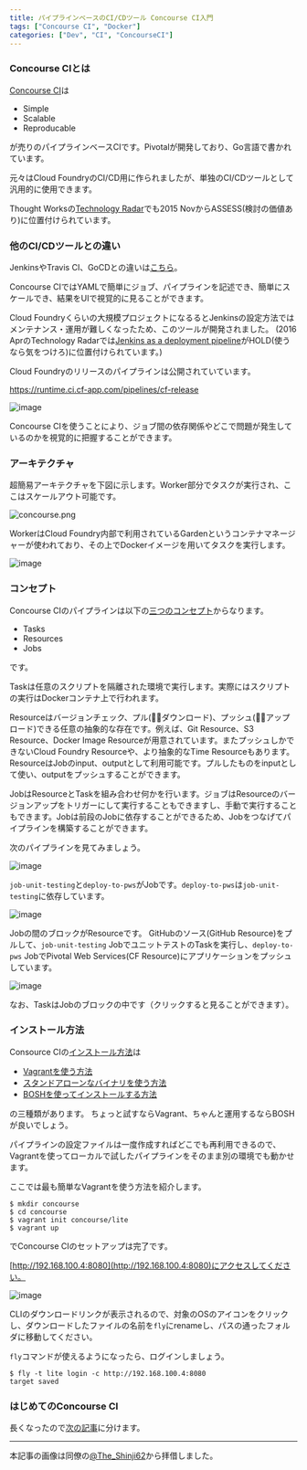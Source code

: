 ```yaml
---
title: パイプラインベースのCI/CDツール Concourse CI入門
tags: ["Concourse CI", "Docker"]
categories: ["Dev", "CI", "ConcourseCI"]
---
```


### Concourse CIとは
[Concourse CI](http://concourse.ci/index.html)は

* Simple
* Scalable
* Reproducable

が売りのパイプラインベースCIです。Pivotalが開発しており、Go言語で書かれています。

元々はCloud FoundryのCI/CD用に作られましたが、単独のCI/CDツールとして汎用的に使用できます。

Thought Worksの[Technology Radar](https://www.thoughtworks.com/radar/tools/concourse-ci)でも2015 NovからASSESS(検討の価値あり)に位置付けられています。

### 他のCI/CDツールとの違い
JenkinsやTravis CI、GoCDとの違いは[こちら](https://concourse.ci/concourse-vs.html)。

Concourse CIではYAMLで簡単にジョブ、パイプラインを記述でき、簡単にスケールでき、結果をUIで視覚的に見ることができます。

Cloud Foundryくらいの大規模プロジェクトになるるとJenkinsの設定方法ではメンテナンス・運用が難しくなったため、このツールが開発されました。
(2016 AprのTechnology Radarでは[Jenkins as a deployment pipeline](https://www.thoughtworks.com/radar/tools/jenkins-as-a-deployment-pipeline)がHOLD(使うなら気をつけろ)に位置付けられています。)

Cloud Foundryのリリースのパイプラインは公開されていています。

https://runtime.ci.cf-app.com/pipelines/cf-release

![image](https://qiita-image-store.s3.amazonaws.com/0/1852/4e14e419-5b1f-75f6-f623-6aac28c9788f.png)

Concourse CIを使うことにより、ジョブ間の依存関係やどこで問題が発生しているのかを視覚的に把握することができます。

### アーキテクチャ

超簡易アーキテクチャを下図に示します。Worker部分でタスクが実行され、ここはスケールアウト可能です。

![concourse.png](https://qiita-image-store.s3.amazonaws.com/0/1852/dd700397-abce-750a-6292-297ad944b18e.png)

WorkerはCloud Foundry内部で利用されているGardenというコンテナマネージャーが使われており、その上でDockerイメージを用いてタスクを実行します。

![image](https://qiita-image-store.s3.amazonaws.com/0/1852/5a84ee12-2dec-c1f2-863e-1e5650731717.png)

### コンセプト
Concourse CIのパイプラインは以下の[三つのコンセプト](https://concourse.ci/concepts.html)からなります。

* Tasks
* Resources
* Jobs

です。

Taskは任意のスクリプトを隔離された環境で実行します。実際にはスクリプトの実行はDockerコンテナ上で行われます。

Resourceはバージョンチェック、プル(≒ダウンロード)、プッシュ(≒アップロード)できる任意の抽象的な存在です。例えば、Git Resource、S3 Resource、Docker Image Resourceが用意されています。またプッシュしかできないCloud Foundry Resourceや、より抽象的なTime Resourceもあります。
ResourceはJobのinput、outputとして利用可能です。プルしたものをinputとして使い、outputをプッシュすることができます。

JobはResourceとTaskを組み合わせ何かを行います。ジョブはResourceのバージョンアップをトリガーにして実行することもできますし、手動で実行することもできます。Jobは前段のJobに依存することができるため、Jobをつなげてパイプラインを構築することができます。

次のパイプラインを見てみましょう。

![image](https://qiita-image-store.s3.amazonaws.com/0/1852/75558f4b-efd3-6723-bd2e-c7b15c86ee21.png)

`job-unit-testing`と`deploy-to-pws`がJobです。`deploy-to-pws`は`job-unit-testing`に依存しています。

![image](https://qiita-image-store.s3.amazonaws.com/0/1852/4af9d207-cce3-b2d5-e54e-4d1357786a77.png)

Jobの間のブロックがResourceです。
GitHubのソース(GitHub Resource)をプルして、`job-unit-testing` JobでユニットテストのTaskを実行し、`deploy-to-pws` JobでPivotal Web Services(CF Resource)にアプリケーションをプッシュしています。

![image](https://qiita-image-store.s3.amazonaws.com/0/1852/88f68094-4fd5-6f47-59f7-5dca3cc42dda.png)

なお、TaskはJobのブロックの中です（クリックすると見ることができます）。


### インストール方法

Consource CIの[インストール方法](https://concourse.ci/installing.html)は

* [Vagrantを使う方法](https://concourse.ci/vagrant.html)
* [スタンドアローンなバイナリを使う方法](https://concourse.ci/binaries.html)
* [BOSHを使ってインストールする方法](https://concourse.ci/clusters-with-bosh.html)

の三種類があります。
ちょっと試すならVagrant、ちゃんと運用するならBOSHが良いでしょう。

パイプラインの設定ファイルは一度作成すればどこでも再利用できるので、Vagrantを使ってローカルで試したパイプラインをそのまま別の環境でも動かせます。

ここでは最も簡単なVagrantを使う方法を紹介します。

``` console
$ mkdir concourse
$ cd concourse
$ vagrant init concourse/lite
$ vagrant up
```

でConcourse CIのセットアップは完了です。

[http://192.168.100.4:8080](http://192.168.100.4:8080)にアクセスしてください。

![image](https://qiita-image-store.s3.amazonaws.com/0/1852/5879dbc5-0442-95a4-5373-907dced86a6e.png)

CLIのダウンロードリンクが表示されるので、対象のOSのアイコンをクリックし、ダウンロードしたファイルの名前を`fly`にrenameし、パスの通ったフォルダに移動してください。

`fly`コマンドが使えるようになったら、ログインしましょう。

``` console
$ fly -t lite login -c http://192.168.100.4:8080
target saved
```

### はじめてのConcourse CI

長くなったので[次の記事](https://blog.ik.am/entries/380)に分けます。

---

本記事の画像は同僚の[@The_Shinji62](https://twitter.com/The_Shinji62)から拝借しました。
